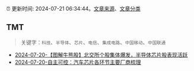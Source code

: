 :alarm_clock: 更新时间: 2024-07-21 06:34:44。[文章来源](/README.md)、[文章分类](/TAGS.md)

## TMT


> 关键字：`科技`、`半导体`、`芯片`、`电信`、`集成电路`、`中国移动`、`中国联通`



- [2024-07-20-【图解牛熊股】北交所个股集体爆发，半导体芯片股表现活跃](https://www.cls.cn/detail/1739445) 
- [2024-07-20-自主可控：汽车芯片各环节主要厂商梳理](https://xueqiu.com/2305761063/298200873) 
